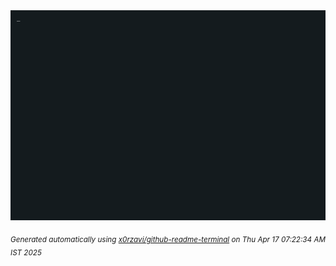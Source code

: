 <div align="justify">
<picture>
    <source media="(prefers-color-scheme: dark)" srcset="./output.gif">
    <source media="(prefers-color-scheme: light)" srcset="./output.gif">
    <img alt="GIFOS" src="output.gif">
</picture>

<sub><i>Generated automatically using [x0rzavi/github-readme-terminal](https://github.com/x0rzavi/github-readme-terminal) on Thu Apr 17 07:22:34 AM IST 2025</i></sub>

<!-- <details>
<summary>More details</summary>

</details> -->
</div>

<!-- Image deletion URL: NONE -->